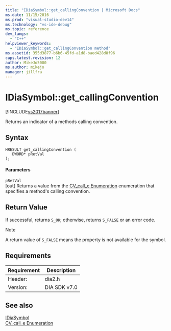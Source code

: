 ```yaml
---
title: "IDiaSymbol::get_callingConvention | Microsoft Docs"
ms.date: 11/15/2016
ms.prod: "visual-studio-dev14"
ms.technology: "vs-ide-debug"
ms.topic: reference
dev_langs: 
  - "C++"
helpviewer_keywords: 
  - "IDiaSymbol::get_callingConvention method"
ms.assetid: 355d3877-b6b6-45fd-a1d8-baed428d8f96
caps.latest.revision: 12
author: MikeJo5000
ms.author: mikejo
manager: jillfra
---
```

# IDiaSymbol::get_callingConvention
[!INCLUDE[vs2017banner](../../includes/vs2017banner.md)]

Returns an indicator of a methods calling convention.  
  
## Syntax  
  
```cpp#  
HRESULT get_callingConvention (   
   DWORD* pRetVal  
);  
```  
  
#### Parameters  
 `pRetVal`  
 [out] Returns a value from the [CV_call_e Enumeration](../../debugger/debug-interface-access/cv-call-e.md) enumeration that specifies a method's calling convention.  
  
## Return Value  
 If successful, returns `S_OK`; otherwise, returns `S_FALSE` or an error code.  
  
> [!NOTE]
> A return value of `S_FALSE` means the property is not available for the symbol.  
  
## Requirements  
  
|Requirement|Description|  
|-----------------|-----------------|  
|Header:|dia2.h|  
|Version:|DIA SDK v7.0|  
  
## See also  
 [IDiaSymbol](../../debugger/debug-interface-access/idiasymbol.md)   
 [CV_call_e Enumeration](../../debugger/debug-interface-access/cv-call-e.md)
